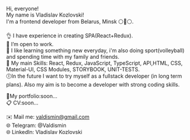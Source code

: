 Hi, everyone!  
My name is Vladislav Kozlovski!  
I'm a frontend developer from Belarus, Minsk ⚪🔴⚪.  

👌 I have experience in creating SPA(React+Redux).  
📌 I’m open to work.  
💼 I like learning something new everyday, i'm also doing sport(volleyball) and spending time with my family and friends.  
👀 My main Skills: React, Redux, JavaScript, TypeScript, API,HTML, CSS, Material-UI, CSS Modules, STORYBOOK, UNIT-TESTS.  
🕕In the future I want to try myself as a fullstack developer (in long term plans). Also my aim is to become a developer with strong coding skills.  

📑My portfolio:soon...  
📋 CV:soon...  

✉️ Mail me: valdismin@gmail.com  
🌐 Telegram: @Valdismin  
🌐 LinkedIn: Vladislav Kozlovski  
